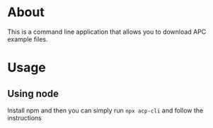 # About

This is a command line application that allows you to download APC example files.

# Usage
## Using node

Install npm and then you can simply run ```npx acp-cli``` and follow the instructions
